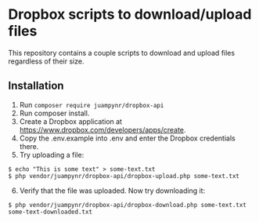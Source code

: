 # Dropbox scripts to download/upload files

This repository contains a couple scripts to download and upload files
regardless of their size.

## Installation

1. Run `composer require juampynr/dropbox-api`
2. Run composer install.
3. Create a Dropbox application at https://www.dropbox.com/developers/apps/create.
4. Copy the .env.example into .env and enter the Dropbox credentials there.
5. Try uploading a file:

```
$ echo "This is some text" > some-text.txt
$ php vendor/juampynr/dropbox-api/dropbox-upload.php some-text.txt
```
6. Verify that the file was uploaded. Now try downloading it:

```
$ php vendor/juampynr/dropbox-api/dropbox-download.php some-text.txt some-text-downloaded.txt
```
